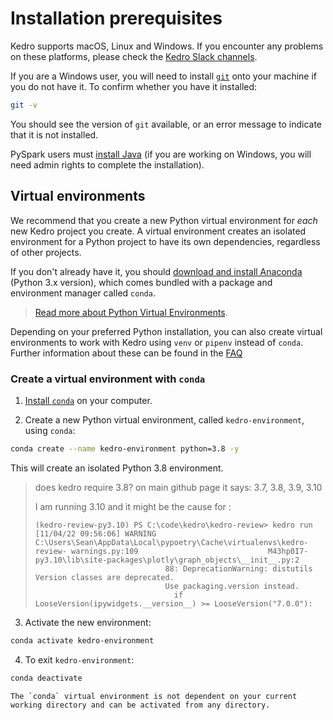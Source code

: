 # Installation prerequisites

Kedro supports macOS, Linux and Windows. If you encounter any problems on these platforms, please check the [Kedro Slack channels](https://kedro-org.slack.com).

If you are a Windows user, you will need to install [`git`](https://git-scm.com/) onto your machine if you do not have it. To confirm whether you have it installed:

```bash
git -v
```

You should see the version of `git` available, or an error message to indicate that it is not installed.

PySpark users must [install Java](https://www.oracle.com/java/technologies/javase-downloads.html) (if you are working on Windows, you will need admin rights to complete the installation).

## Virtual environments
We recommend that you create a new Python virtual environment for *each* new Kedro project you create. A virtual environment creates an isolated environment for a Python project to have its own dependencies, regardless of other projects.

If you don't already have it, you should [download and install Anaconda](https://www.anaconda.com/products/individual#Downloads) (Python 3.x version), which comes bundled with a package and environment manager called `conda`.

> [Read more about Python Virtual Environments](https://realpython.com/python-virtual-environments-a-primer/).


Depending on your preferred Python installation, you can also create virtual environments to work with Kedro using `venv` or `pipenv` instead of `conda`. Further information about these can be found in the [FAQ](../faq/faq.md)

### Create a virtual environment with `conda`

1. [Install `conda`](https://docs.conda.io/projects/conda/en/latest/user-guide/install/) on your computer.

2. Create a new Python virtual environment, called `kedro-environment`, using `conda`:

```bash
conda create --name kedro-environment python=3.8 -y
```

This will create an isolated Python 3.8 environment.

>  does kedro require 3.8? on main github page it says: 3.7, 3.8, 3.9, 3.10
>
> I am running 3.10 and it might be the cause for :
>
> ```
> (kedro-review-py3.10) PS C:\code\kedro\kedro-review> kedro run
> [11/04/22 09:56:06] WARNING  C:\Users\Sean\AppData\Local\pypoetry\Cache\virtualenvs\kedro-review- warnings.py:109                             M43hp0I7-py3.10\lib\site-packages\plotly\graph_objects\__init__.py:2
>                              88: DeprecationWarning: distutils Version classes are deprecated.
>                              Use packaging.version instead.
>                                if LooseVersion(ipywidgets.__version__) >= LooseVersion("7.0.0"):
> ```
>
> 
>
>  



3. Activate the new environment:

```bash
conda activate kedro-environment
```

4. To exit `kedro-environment`:

```bash
conda deactivate
```

```{note}
The `conda` virtual environment is not dependent on your current working directory and can be activated from any directory.
```
